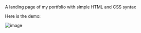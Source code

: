 A landing page of my portfolio with simple HTML and CSS syntax

Here is the demo:

![image](https://github.com/user-attachments/assets/f819c19d-9c48-4d3b-ac91-4b8306a4fef9)
